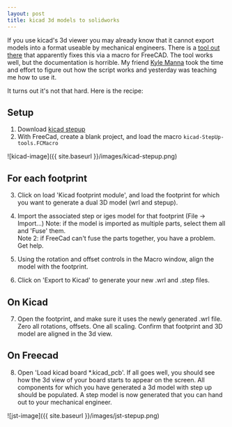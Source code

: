```yaml
---
layout: post
title: kicad 3d models to solidworks
---
```


If you use kicad's 3d viewer you may already know that it cannot export models
into a format useable by mechanical engineers.  There is a [tool out there](https://sourceforge.net/projects/kicadstepup/) 
that apparently fixes this via a macro for FreeCAD.  The tool works well, but
the documentation is horrible.  My friend [Kyle Manna](https://about.me/manna)
took the time and effort to figure out how the script works and yesterday was
teaching me how to use it.

It turns out it's not that hard.  Here is the recipe:


## Setup

1. Download [kicad stepup](https://sourceforge.net/projects/kicadstepup/)
2. With FreeCad, create a blank project, and load the macro ```kicad-StepUp-tools.FCMacro```

![kicad-image]({{ site.baseurl }}/images/kicad-stepup.png)

## For each footprint

3. Click on load 'Kicad footprint module', and load the footprint for which you
   want to generate a dual 3D model (wrl and stepup).

4. Import the associated step or iges model for that footprint (File -> Import...)
   Note:  if the model is imported as multiple parts, select them all and 'Fuse' them.   
   Note 2: if FreeCad can't fuse the parts together, you have a problem.  Get help.

5. Using the rotation and offset controls in the Macro window, align the model with 
   the footprint.

6. Click on 'Export to Kicad' to generate your new .wrl and .step files.

## On Kicad

7. Open the footprint, and make sure it uses the newly generated .wrl file.
   Zero all rotations, offsets.  One all scaling.  Confirm that footprint
   and 3D model are aligned in the 3d view.

## On Freecad

8. Open 'Load kicad board *.kicad_pcb'.  If all goes well, you should see how
   the 3d view of your board starts to appear on the screen.  All components
   for which you have generated a 3d model with step up should be populated.  A
   step model is now generated that you can hand out to your mechanical engineer.


![jst-image]({{ site.baseurl }}/images/jst-stepup.png)
